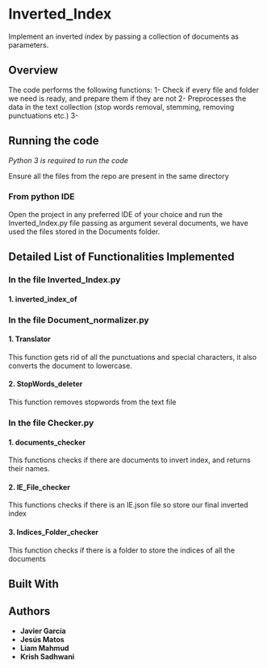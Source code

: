 # Inverted_Index
Implement an inverted index by passing a collection of documents as parameters.
## Overview
The code performs the following functions:
1- Check if every file and folder we need is ready, and prepare them if they are not
2- Preprocesses the data in the text collection (stop words removal, stemming, removing punctuations etc.)
3- 
## Running the code  
*Python 3 is required to run the code*

Ensure all the files from the repo are present in the same directory
### From python IDE
Open the project in any preferred IDE of your choice and run the Inverted_Index.py file passing as argument several documents, we have used the files stored in the Documents folder.

## Detailed List of Functionalities Implemented
### In the file Inverted_Index.py
#### 1. inverted_index_of

### In the file Document_normalizer.py
#### 1. Translator
This function gets rid of all the punctuations and special characters,
    it also converts the document to lowercase.
#### 2. StopWords_deleter
This function removes stopwords from the text file
### In the file Checker.py
#### 1. documents_checker
This functions checks if there are documents to invert index, and returns their names.
#### 2. IE_File_checker
This functions checks if there is an IE.json file so store our final inverted index
#### 3. Indices_Folder_checker
This function checks if there is a folder to store the indices of all the documents

## Built With

## Authors
* **Javier García**
* **Jesús Matos**
* **Liam Mahmud**
* **Krish Sadhwani**
